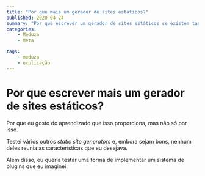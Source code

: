 ```yaml
---
title: "Por que mais um gerador de sites estáticos?"
published: 2020-04-24
summary: "Por que escrever um gerador de sites estáticos se existem tantos e tão bons disponíveis?"
categories:
    - Meduza
    - Meta

tags:
    - meduza
    - explicação
---
```


# Por que escrever mais um gerador de sites estáticos?

Por que eu gosto do aprendizado que isso proporciona, mas não só por isso.

Testei vários outros *static site generators* e, embora sejam bons, nenhum deles
reunia as características que eu desejava.

Além disso, eu queria testar uma forma de implementar um sistema de plugins que 
eu imaginei.